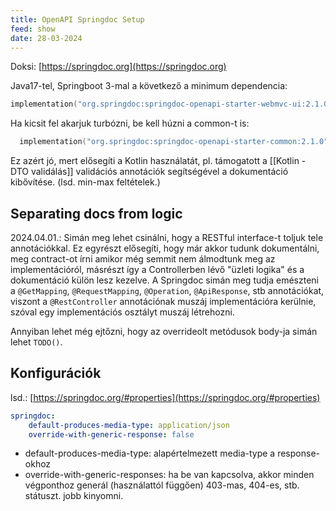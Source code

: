 ```yaml
---
title: OpenAPI Springdoc Setup
feed: show
date: 28-03-2024
---
```


Doksi: [https://springdoc.org](https://springdoc.org)

Java17-tel, Springboot 3-mal a következő a minimum dependencia:
```kotlin
implementation("org.springdoc:springdoc-openapi-starter-webmvc-ui:2.1.0")
```

Ha kicsit fel akarjuk turbózni, be kell húzni a common-t is:
```kotlin
  implementation("org.springdoc:springdoc-openapi-starter-common:2.1.0")
```

Ez azért jó, mert elősegíti a Kotlin használatát, pl. támogatott a [[Kotlin - DTO validálás]] validációs annotációk segítségével a dokumentáció kibővítése. (lsd. min-max feltételek.)

## Separating docs from logic

2024.04.01.: Simán meg lehet csinálni, hogy a RESTful interface-t toljuk tele annotációkkal. Ez egyrészt elősegíti, hogy már akkor tudunk dokumentálni, meg contract-ot írni amikor még semmit nem álmodtunk meg az implementációról, másrészt így a Controllerben lévő "üzleti logika" és a dokumentáció külön lesz kezelve. A Springdoc simán meg tudja emészteni a `@GetMapping`, `@RequestMapping`, `@Operation`, `@ApiResponse`, stb annotációkat, viszont a `@RestController` annotációnak muszáj implementációra kerülnie, szóval egy implementációs osztályt muszáj létrehozni.

Annyiban lehet még ejtőzni, hogy az overrideolt metódusok body-ja simán lehet `TODO()`.

## Konfigurációk

lsd.: [https://springdoc.org/#properties](https://springdoc.org/#properties)

```yaml
springdoc:
    default-produces-media-type: application/json
    override-with-generic-response: false
```

* default-produces-media-type: alapértelmezett media-type a response-okhoz
* override-with-generic-responses: ha be van kapcsolva, akkor minden végponthoz generál (használattól függően) 403-mas, 404-es, stb. státuszt. jobb kinyomni.
